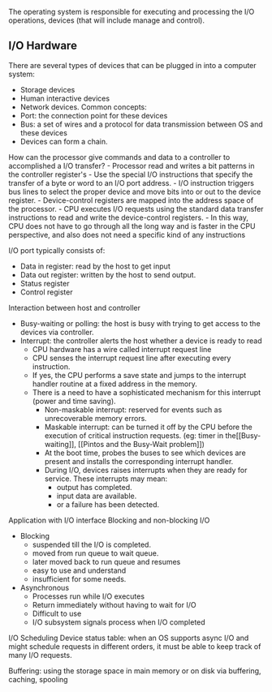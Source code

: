 The operating system is responsible for executing and processing the I/O operations, devices (that will include manage and control).

## I/O Hardware

There are several types of devices that can be plugged in into a computer system:
- Storage devices
- Human interactive devices
- Network devices.
Common concepts:
- Port: the connection point for these devices
- Bus: a set of wires and a protocol for data transmission between OS and these devices
- Devices can form a chain.

How can the processor give commands and data to a controller to accomplished a I/O transfer?
	- Processor read and writes a bit patterns in the controller register's
		- Use the special I/O instructions that specify the transfer of a byte or word to an I/O port address.
		- I/O instruction triggers bus lines to select the proper device and move bits into or out to the device register.
	- Device-control registers are mapped into the address space of the processor.
		- CPU executes I/O requests using the standard data transfer instructions to read and write the device-control registers.
		- In this way, CPU does not have to go through all the long way and is faster in the CPU perspective, and also does not need a specific kind of any instructions

I/O port typically consists of:
- Data in register: read by the host to get input
- Data out register: written by the host to send output.
- Status register
- Control register

Interaction between host and controller
- Busy-waiting or polling: the host is busy with trying to get access to the devices via controller.
- Interrupt: the controller alerts the host whether a device is ready to read
	- CPU hardware has a wire called interrupt request line
	- CPU senses the interrupt request line after executing every instruction.
	- If yes, the CPU performs a save state and jumps to the interrupt handler routine at a fixed address in the memory.
	- There is a need to have a sophisticated mechanism for this interrupt (power and time saving).
		- Non-maskable interrupt: reserved for events such as unrecoverable memory errors.
		- Maskable interrupt: can be turned it off by the CPU before the execution of critical instruction requests. (eg: timer in the[[Busy-waiting]], [[Pintos and the Busy-Wait problem]])
		- At the boot time, probes the buses to see which devices are present and installs the corresponding interrupt handler.
		- During I/O, devices raises interrupts when they are ready for service. These interrupts may mean:
			- output has completed.
			- input data are available.
			- or a failure has been detected.

Application with I/O interface
Blocking and non-blocking I/O
- Blocking
	- suspended till the I/O is completed.
	- moved from run queue to wait queue.
	- later moved back to run queue and resumes
	- easy to use and understand
	- insufficient for some needs.
- Asynchronous
	- Processes run while I/O executes
	- Return immediately without having to wait for I/O
	- Difficult to use
	- I/O subsystem signals process when I/O completed

I/O Scheduling
Device status table: when an OS supports async I/O and might schedule requests in different orders, it must be able to keep track of many I/O requests.

Buffering: using the storage space in main memory or on disk via buffering, caching, spooling